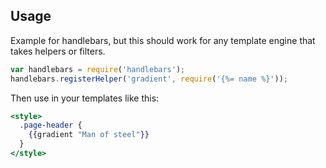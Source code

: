 ## Usage

Example for handlebars, but this should work for any template engine that takes helpers or filters.

```js
var handlebars = require('handlebars');
handlebars.registerHelper('gradient', require('{%= name %}'));
```

Then use in your templates like this:

```handlebars
<style>
  .page-header { 
    {{gradient "Man of steel"}}
  }
</style>
```
